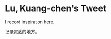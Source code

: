 # Lu, Kuang-chen's Tweet

I record inspiration here.

记录灵感的地方。

<style>
  body > article {
       border: 1px solid black;
       padding: 0 1em;
  }
  body > article:not(:last-of-type) {
       margin-top: 1em;
  }
</style>